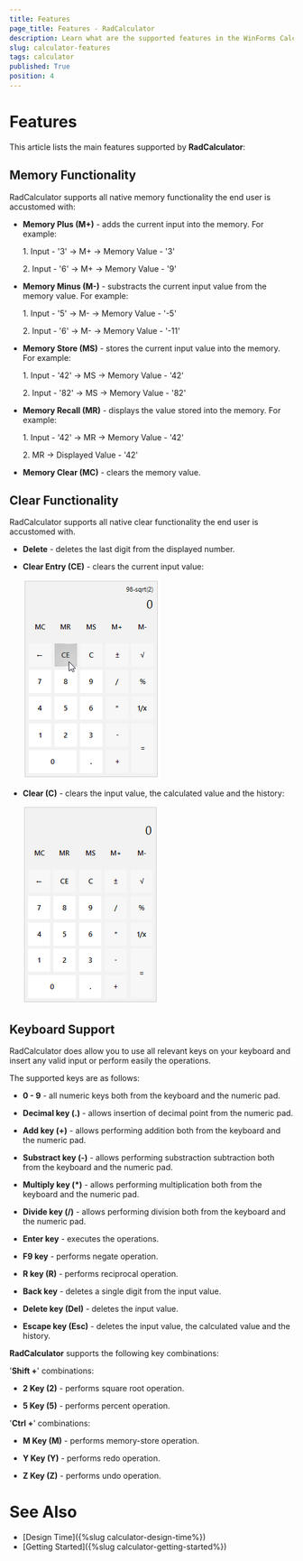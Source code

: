 ```yaml
---
title: Features
page_title: Features - RadCalculator
description: Learn what are the supported features in the WinForms Calculator control.    
slug: calculator-features
tags: calculator
published: True
position: 4 
---
```


# Features

This article lists the main features supported by **RadCalculator**:

## Memory Functionality

RadCalculator supports all native memory functionality the end user is accustomed with:

* **Memory Plus (M+)** - adds the current input into the memory. For example:

	1\. Input - '3' -> M+ -> Memory Value - '3'

	2\. Input - '6' -> M+ -> Memory Value - '9'
* **Memory Minus (M-)** - substracts the current input value from the memory value. For example:

	1\. Input - '5' -> M- -> Memory Value - '-5'

	2\. Input - '6' -> M- -> Memory Value - '-11'
* **Memory Store (MS)** - stores the current input value into the memory. For example:

	1\. Input - '42' -> MS -> Memory Value - '42'

	2\. Input - '82' -> MS -> Memory Value - '82'
* **Memory Recall (MR)** - displays the value stored into the memory. For example:

	1\. Input - '42' -> MR -> Memory Value - '42'

	2\. MR -> Displayed Value - '42'
* **Memory Clear (MC)** - clears the memory value.

## Clear Functionality

RadCalculator supports all native clear functionality the end user is accustomed with.

* **Delete** - deletes the last digit from the displayed number.
* **Clear Entry (CE)** - clears the current input value:

	![WinForms RadCalculator Clear Entry](images/calculator-features001.png)

* **Clear (C)** - clears the input value, the calculated value and the history:

	![WinForms RadCalculator Clear C](images/calculator-features002.png)

## Keyboard Support
RadCalculator does allow you to use all relevant keys on your keyboard and insert any valid input or perform easily the operations.

The supported keys are as follows:

* **0 - 9** - all numeric keys both from the keyboard and the numeric pad.

* **Decimal key (.)** - allows insertion of decimal point from the numeric pad.

* **Add key (+)** - allows performing addition both from the keyboard and the numeric pad.

* **Substract key (-)** - allows performing substraction subtraction both from the keyboard and the numeric pad.

* **Multiply key (*)** - allows performing multiplication both from the keyboard and the numeric pad.

* **Divide key (/)** - allows performing division both from the keyboard and the numeric pad.

* **Enter key** - executes the operations.

* **F9 key** - performs negate operation.

* **R key (R)** - performs reciprocal operation.

* **Back key** - deletes a single digit from the input value.

* **Delete key (Del)** - deletes the input value.

* **Escape key (Esc)** - deletes the input value, the calculated value and the history. 

**RadCalculator** supports the following key combinations:

'**Shift +**' combinations:

* **2 Key (2)** - performs square root operation.

* **5 Key (5)** - performs percent operation.

'**Ctrl +**' combinations:

* **M Key (M)** - performs memory-store operation.

* **Y Key (Y)** - performs redo operation.

* **Z Key (Z)** - performs undo operation.

 
 

# See Also
	
* [Design Time]({%slug calculator-design-time%})	
* [Getting Started]({%slug calculator-getting-started%})	



